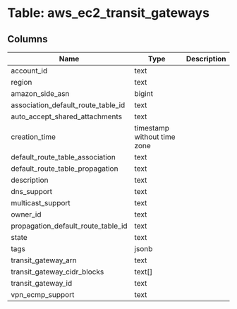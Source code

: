 
# Table: aws_ec2_transit_gateways

## Columns
| Name        | Type           | Description  |
| ------------- | ------------- | -----  |
|account_id|text||
|region|text||
|amazon_side_asn|bigint||
|association_default_route_table_id|text||
|auto_accept_shared_attachments|text||
|creation_time|timestamp without time zone||
|default_route_table_association|text||
|default_route_table_propagation|text||
|description|text||
|dns_support|text||
|multicast_support|text||
|owner_id|text||
|propagation_default_route_table_id|text||
|state|text||
|tags|jsonb||
|transit_gateway_arn|text||
|transit_gateway_cidr_blocks|text[]||
|transit_gateway_id|text||
|vpn_ecmp_support|text||

